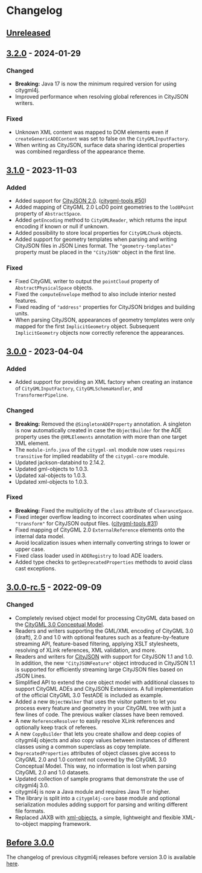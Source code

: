 # Changelog

## [Unreleased]

## [3.2.0] - 2024-01-29
### Changed
- **Breaking:** Java 17 is now the minimum required version for using citygml4j.
- Improved performance when resolving global references in CityJSON writers.

### Fixed
- Unknown XML content was mapped to DOM elements even if `createGenericADEContent` was set to false on the
  `CityGMLInputFactory`.
- When writing as CityJSON, surface data sharing identical properties was combined regardless of the appearance theme.

## [3.1.0] - 2023-11-03
### Added
- Added support for [CityJSON 2.0](https://www.cityjson.org/specs/2.0.0/). ([citygml-tools #50](https://github.com/citygml4j/citygml-tools/issues/50))
- Added mapping of CityGML 2.0 LoD0 point geometries to the `lod0Point` property of `AbstractSpace`.
- Added `getEncoding` method to `CityGMLReader`, which returns the input encoding if known or null if unknown.
- Added possibility to store local properties for `CityGMLChunk` objects.
- Added support for geometry templates when parsing and writing CityJSON files in JSON Lines format. The
  `"geometry-templates"` property must be placed in the `"CityJSON"` object in the first line.

### Fixed
- Fixed CityGML writer to output the `pointCloud` property of `AbstractPhysicalSpace` objects.
- Fixed the `computeEnvelope` method to also include interior nested features.
- Fixed reading of `"address"` properties for CityJSON bridges and building units.
- When parsing CityJSON, appearances of geometry templates were only mapped for the first `ImplicitGeometry` object.
  Subsequent `ImplicitGeometry` objects now correctly reference the appearances.

## [3.0.0] - 2023-04-04
### Added
- Added support for providing an XML factory when creating an instance of `CityGMLInputFactory`,
  `CityGMLSchemaHandler`, and `TransformerPipeline`.

### Changed
- **Breaking:** Removed the `@SingletonADEProperty` annotation. A singleton is now automatically created in case the
  `ObjectBuilder` for the ADE property uses the `@XMLElements` annotation with more than one target XML element.
- The `module-info.java` of the `citygml-xml` module now uses `requires transitive` for implied readability
  of the `citygml-core` module.
- Updated jackson-databind to 2.14.2.
- Updated gml-objects to 1.0.3.
- Updated xal-objects to 1.0.3.
- Updated xml-objects to 1.0.3.

### Fixed
- **Breaking:** Fixed the multiplicity of the `class` attribute of `ClearanceSpace`.
- Fixed integer overflow leading to incorrect coordinates when using `"transform"` for CityJSON output files.
  ([citygml-tools #31](https://github.com/citygml4j/citygml-tools/issues/31))
- Fixed mapping of CityGML 2.0 `ExternalReference` elements onto the internal data model.
- Avoid localization issues when internally converting strings to lower or upper case.
- Fixed class loader used in `ADERegistry` to load ADE loaders.
- Added type checks to `getDeprecatedProperties` methods to avoid class cast exceptions.

## [3.0.0-rc.5] - 2022-09-09
### Changed
- Completely revised object model for processing CityGML data based on the
  [CityGML 3.0 Conceptual Model](https://docs.ogc.org/is/20-010/20-010.html).
- Readers and writers supporting the GML/XML encoding of CityGML 3.0 (draft), 2.0 and 1.0 with optional features such
  as a feature-by-feature streaming API, feature-based filtering, applying XSLT stylesheets, resolving of XLink
  references, XML validation, and more.
- Readers and writers for [CityJSON](https://www.cityjson.org/) with support for CityJSON 1.1 and 1.0. In addition,
  the new `"CityJSONFeature"` object introduced in CityJSON 1.1 is supported for efficiently streaming large CityJSON
  files based on JSON Lines.
- Simplified API to extend the core object model with additional classes to support CityGML ADEs and CityJSON
  Extensions. A full implementation of the official CityGML 3.0 TestADE is included as example.
- Added a new `ObjectWalker` that uses the visitor pattern to let you process every feature and geometry in your
  CityGML tree with just a few lines of code. The previous walker classes have been removed.
- A new `ReferenceResolver` to easily resolve XLink references and optionally keep track of referees.
- A new `CopyBuilder` that lets you create shallow and deep copies of citygml4j objects and also copy values between
  instances of different classes using a common superclass as copy template.
- `DeprecatedProperties` attributes of object classes give access to CityGML 2.0 and 1.0 content not covered by the
  CityGML 3.0 Conceptual Model. This way, no information is lost when parsing CityGML 2.0 and 1.0 datasets.
- Updated collection of sample programs that demonstrate the use of citygml4j 3.0.
- citygml4j is now a Java module and requires Java 11 or higher.
- The library is split into a `citygml4j-core` base module and optional serialization modules adding support
  for parsing and writing different file formats.
- Replaced JAXB with [xml-objects](https://github.com/xmlobjects), a simple, lightweight and flexible XML-to-object
  mapping framework.

## [Before 3.0.0]
The changelog of previous citygml4j releases before version 3.0 is available
[here](https://github.com/citygml4j/citygml4j/blob/citygml4j-v2/CHANGES.md).

[Unreleased]: https://github.com/citygml4j/citygml4j/compare/v3.2.0..HEAD
[3.2.0]: https://github.com/citygml4j/citygml4j/releases/tag/v3.2.0
[3.1.0]: https://github.com/citygml4j/citygml4j/releases/tag/v3.1.0
[3.0.0]: https://github.com/citygml4j/citygml4j/releases/tag/v3.0.0
[3.0.0-rc.5]: https://github.com/citygml4j/citygml4j/releases/tag/v3.0.0-rc.5
[Before 3.0.0]: https://github.com/citygml4j/citygml4j/blob/citygml4j-v2/CHANGES.md
